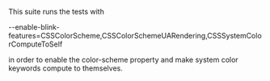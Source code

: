 This suite runs the tests with

--enable-blink-features=CSSColorScheme,CSSColorSchemeUARendering,CSSSystemColorComputeToSelf

in order to enable the color-scheme property and make system color keywords compute to themselves.
